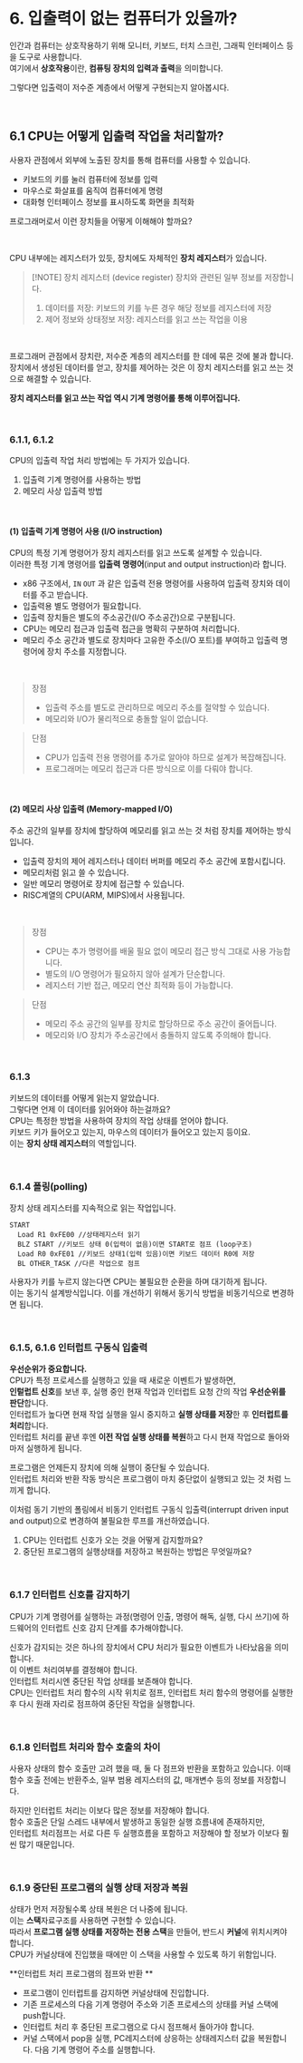 # 6. 입출력이 없는 컴퓨터가 있을까?

인간과 컴퓨터는 상호작용하기 위해 모니터, 키보드, 터치 스크린, 그래픽 인터페이스 등을 도구로 사용합니다.<br />
여기에서 **상호작용**이란, **컴퓨팅 장치의 입력과 출력**을 의미합니다.<br />

그렇다면 입출력이 저수준 계층에서 어떻게 구현되는지 알아봅시다.<br />

<br />

## 6.1 CPU는 어떻게 입출력 작업을 처리할까?

사용자 관점에서 외부에 노출된 장치를 통해 컴퓨터를 사용할 수 있습니다.

- 키보드의 키를 눌러 컴퓨터에 정보를 입력
- 마우스로 화살표를 움직여 컴퓨터에게 명령
- 대화형 인터페이스 정보를 표시하도록 화면을 최적화

프로그래머로서 이런 장치들을 어떻게 이해해야 할까요?

<br />

CPU 내부에는 레지스터가 있듯, 장치에도 자체적인 **장치 레지스터**가 있습니다.

> [!NOTE] 장치 레지스터 (device register)
> 장치와 관련된 일부 정보를 저장합니다.<br />
>
> 1. 데이터를 저장: 키보드의 키를 누른 경우 해당 정보를 레지스터에 저장
> 2. 제어 정보와 상태정보 저장: 레지스터를 읽고 쓰는 작업을 이용

<br />

프로그래머 관점에서 장치란, 저수준 계층의 레지스터를 한 데에 묶은 것에 불과 합니다. 장치에서 생성된 데이터를 얻고, 장치를 제어하는 것은 이 장치 레지스터를 읽고 쓰는 것으로 해결할 수 있습니다.

**장치 레지스터를 읽고 쓰는 작업 역시 기계 명령어롤 통해 이루어집니다.**

<br />

### 6.1.1, 6.1.2

CPU의 입출력 작업 처리 방법에는 두 가지가 있습니다.

1. 입출력 기계 명령어를 사용하는 방법
2. 메모리 사상 입출력 방법

<br />

#### (1) 입출력 기계 명령어 사용 (I/O instruction)

CPU의 특정 기계 명령어가 장치 레지스터를 읽고 쓰도록 설계할 수 있습니다. <br />
이러한 특정 기계 명령어를 **입출력 명령어**(input and output instruction)라 합니다.

- x86 구조에서, `IN` `OUT` 과 같은 입출력 전용 명령어를 사용하여 입출력 장치와 데이터를 주고 받습니다.
- 입출력용 별도 명령어가 필요합니다.
- 입출력 장치들은 별도의 주소공간(I/O 주소공간)으로 구분됩니다.
- CPU는 메모리 접근과 입출력 접근을 명확히 구분하여 처리합니다.
- 메모리 주소 공간과 별도로 장치마다 고유한 주소(I/O 포트)를 부여하고 입출력 명령어에 장치 주소를 지정합니다.

<br />

> 장점<br />
>
> - 입출력 주소를 별도로 관리하므로 메모리 주소를 절약할 수 있습니다.
> - 메모리와 I/O가 물리적으로 충돌할 일이 없습니다.

> 단점<br />
>
> - CPU가 입출력 전용 명령어를 추가로 알아야 하므로 설계가 복잡해집니다.
> - 프로그래머는 메모리 접근과 다른 방식으로 이를 다뤄야 합니다.

<br />

#### (2) 메모리 사상 입출력 (Memory-mapped I/O)

주소 공간의 일부를 장치에 할당하여 메모리를 읽고 쓰는 것 처럼 장치를 제어하는 방식입니다.

- 입출력 장치의 제어 레지스터나 데이터 버퍼를 메모리 주소 공간에 포함시킵니다.
- 메모리처럼 읽고 쓸 수 있습니다.
- 일반 메모리 명령어로 장치에 접근할 수 있습니다.
- RISC계열의 CPU(ARM, MIPS)에서 사용됩니다.

<br />

> 장점<br />
>
> - CPU는 추가 명령어를 배울 필요 없이 메모리 접근 방식 그대로 사용 가능합니다.
> - 별도의 I/O 명령어가 필요하지 않아 설계가 단순합니다.
> - 레지스터 기반 접근, 메모리 연산 최적화 등이 가능합니다.

> 단점<br />
>
> - 메모리 주소 공간의 일부를 장치로 할당하므로 주소 공간이 줄어듭니다.
> - 메모리와 I/O 장치가 주소공간에서 충돌하지 않도록 주의해야 합니다.

<br />

### 6.1.3

키보드의 데이터를 어떻게 읽는지 알았습니다.<br />
그렇다면 언제 이 데이터를 읽어와야 하는걸까요?<br />
CPU는 특정한 방법을 사용하여 장치의 작업 상태를 얻어야 합니다.<br />
키보드 키가 들어오고 있는지, 마우스의 데이터가 들어오고 있는지 등이요.<br />
이는 **장치 상태 레지스터**의 역할입니다.

<br />

### 6.1.4 폴링(polling)

장치 상태 레지스터를 지속적으로 읽는 작업입니다.

```
START
  Load R1 0xFE00 //상태레지스터 읽기
  BLZ START //키보드 상태 0(입력이 없음)이면 START로 점프 (loop구조)
  Load R0 0xFE01 //키보드 상태1(입력 있음)이면 키보드 데이터 R0에 저장
  BL OTHER_TASK //다른 작업으로 점프
```

사용자가 키를 누르지 않는다면 CPU는 불필요한 순환을 하며 대기하게 됩니다.<br />
이는 동기식 설계방식입니다. 이를 개선하기 위해서 동기식 방법을 비동기식으로 변경하면 됩니다.<br />

<br />

### 6.1.5, 6.1.6 인터럽트 구동식 입출력

**우선순위가 중요합니다.**<br />
CPU가 특정 프로세스를 실행하고 있을 때 새로운 이벤트가 발생하면,<br />
**인텉럽트 신호**를 보낸 후, 실행 중인 현재 작업과 인터럽트 요청 간의 작업 **우선순위를 판단**합니다.<br />
인터럽트가 높다면 현재 작업 실행을 일시 중지하고 **실행 상태를 저장**한 후 **인터럽트를 처리**합니다.<br />
인터럽트 처리를 끝낸 후엔 **이전 작업 실행 상태를 복원**하고 다시 현재 작업으로 돌아와 마저 실행하게 됩니다.<br />

프로그램은 언제든지 장치에 의해 실행이 중단될 수 있습니다.<br />
인터럽트 처리와 반환 작동 방식은 프로그램이 마치 중단없이 실행되고 있는 것 처럼 느끼게 합니다.<br />

이처럼 동기 기반의 폴링에서 비동기 인터럽트 구동식 입출력(interrupt driven input and output)으로 변경하여 불필요한 루프를 개선하였습니다.<br />

1. CPU는 인터럽트 신호가 오는 것을 어떻게 감지할까요?
2. 중단된 프로그램의 실행상태를 저장하고 복원하는 방법은 무엇일까요?

<br />

### 6.1.7 인터럽트 신호를 감지하기

CPU가 기계 명령어를 실행하는 과정(명령어 인출, 명령어 해독, 실행, 다시 쓰기)에 하드웨어의 인터럽트 신호 감지 단계를 추가해야합니다.<br />

신호가 감지되는 것은 하나의 장치에서 CPU 처리가 필요한 이벤트가 나타났음을 의미합니다.<br />
이 이벤트 처리여부를 결정해야 합니다.<br />
인터럽트 처리시엔 중단된 작업 상태를 보존해야 합니다.<br />
CPU는 인터럽트 처리 함수의 시작 위치로 점프, 인터럽트 처리 함수의 명령어를 실행한 후 다시 원래 자리로 점프하여 중단된 작업을 실행합니다.<br />

<br />

### 6.1.8 인터럽트 처리와 함수 호출의 차이

사용자 상태의 함수 호출만 고려 했을 때, 둘 다 점프와 반환을 포함하고 있습니다. 이때 함수 호출 전에는 반환주소, 일부 범용 레지스터의 값, 매개변수 등의 정보를 저장합니다.<br />

하지만 인터럽트 처리는 이보다 많은 정보를 저장해야 합니다.<br />
함수 호출은 단일 스레드 내부에서 발생하고 동일한 실행 흐름내에 존재하지만,<br />
인터럽트 처리점프는 서로 다른 두 실행흐름을 포함하고 저장해야 할 정보가 이보다 훨씬 많기 때문입니다.

<br />

### 6.1.9 중단된 프로그램의 실행 상태 저장과 복원

상태가 먼저 저장될수록 상태 복원은 더 나중에 됩니다.<br />
이는 **스택**자료구조를 사용하면 구현할 수 있습니다.<br />
따라서 **프로그램 실행 상태를 저장하는 전용 스택**을 만들어, 반드시 **커널**에 위치시켜야 합니다.<br />
CPU가 커널상태에 진입했을 때에만 이 스택을 사용할 수 있도록 하기 위함입니다.

**인터럽트 처리 프로그램의 점프와 반환 **

- 프로그램이 인터럽트를 감지하면 커널상태에 진입합니다.
- 기존 프로세스의 다음 기계 명령어 주소와 기존 프로세스의 상태를 커널 스택에 push합니다.
- 인터럽트 처리 후 중단된 프로그램으로 다시 점프해서 돌아가야 합니다.
- 커널 스택에서 pop을 실행, PC레지스터에 상응하는 상태레지스터 값을 복원합니다. 다음 기계 명령어 주소를 실행합니다.
